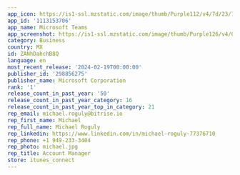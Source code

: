 ```yaml
---
app_icon: https://is1-ssl.mzstatic.com/image/thumb/Purple112/v4/7d/23/72/7d237213-8b95-fbf8-f204-401c8acde82e/AppIcon-0-1x_U007emarketing-0-7-0-0-85-220-0.png/1024x1024bb.png
app_id: '1113153706'
app_name: Microsoft Teams
app_screenshot: https://is1-ssl.mzstatic.com/image/thumb/Purple126/v4/02/58/a4/0258a4ab-f90e-d369-5778-a4d0458a9724/46cbb808-0b7b-43aa-8c12-014d9ba68858_1-en-us_copy.png/1242x2688bb.png
category: Business
country: MX
id: ZANhDahchB8Q
language: en
most_recent_release: '2024-02-19T00:00:00'
publisher_id: '298856275'
publisher_name: Microsoft Corporation
rank: '1'
release_count_in_past_year: '50'
release_count_in_past_year_category: 16
release_count_in_past_year_top_in_category: 21
rep_email: michael.roguly@bitrise.io
rep_first_name: Michael
rep_full_name: Michael Roguly
rep_linkedin: https://www.linkedin.com/in/michael-roguly-77376710
rep_phone: +1 949-233-3404
rep_photo: michael.jpg
rep_title: Account Manager
store: itunes_connect
---
```

